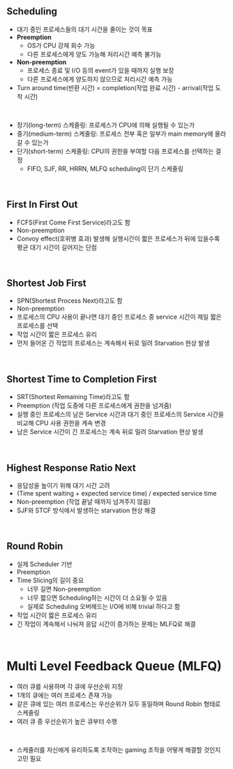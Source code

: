## Scheduling

- 대기 중인 프로세스들의 대기 시간을 줄이는 것이 목표
- **Preemption**
  - OS가 CPU 강제 회수 가능
  - 다른 프로세스에게 양도 가능해 처리시간 예측 불가능
- **Non-preemption**
  - 프로세스 종료 및 I/O 등의 event가 있을 때까지 실행 보장
  - 다른 프로세스에게 양도하지 않으므로 처리시간 예측 가능
- Turn around time(반환 시간) = completion(작업 완료 시간) - arrival(작업 도착 시간)
<br>

- 장기(long-term) 스케줄링: 프로세스가 CPU에 의해 실행될 수 있는가
- 중기(medium-term) 스케줄링: 프로세스 전부 혹은 일부가 main memory에 올라갈 수 있는가
- 단기(short-term) 스케줄링: CPU의 권한을 부여할 다음 프로세스를 선택하는 결정
  - FIFO, SJF, RR, HRRN, MLFQ scheduling이 단기 스케줄링

<br>

## First In First Out

- FCFS(First Come First Service)라고도 함
- Non-preemption
- Convoy effect(호위병 효과) 발생해 실행시간이 짧은 프로세스가 뒤에 있을수록 평균 대기 시간이 길어지는 단점

<br>

## Shortest Job First

- SPN(Shortest Process Next)라고도 함
- Non-preemption
- 프로세스의 CPU 사용이 끝나면 대기 중인 프로세스 중 service 시간이 제일 짧은 프로세스를 선택
- 작업 시간이 짧은 프로세스 유리
- 먼저 들어온 긴 작업의 프로세스는 계속해서 뒤로 밀려 Starvation 현상 발생

<br>

## Shortest Time to Completion First

- SRT(Shortest Remaining Time)라고도 함
- Preemption (작업 도중에 다른 프로세스에게 권한을 넘겨줌)
- 실행 중인 프로세스의 남은 Service 시간과 대기 중인 프로세스의 Service 시간을 비교해 CPU 사용 권한을 계속 변경
- 남은 Service 시간이 긴 프로세스는 계속 뒤로 밀려 Starvation 현상 발생

<br>

## Highest Response Ratio Next

- 응답성을 높이기 위해 대기 시간 고려
- (Time spent waiting + expected service time) / expected service time
- Non-preemption (작업 끝날 때까지 넘겨주지 않음)
- SJF와 STCF 방식에서 발생하는 starvation 현상 해결

<br>

## Round Robin

- 실제 Scheduler 기반
- Preemption
- Time Slicing의 길이 중요
  - 너무 길면 Non-preemption
  - 너무 짧으면 Scheduling하는 시간이 더 소요될 수 있음
  - 실제로 Scheduling 오버헤드는 I/O에 비해 trivial 하다고 함
- 작업 시간이 짧은 프로세스 유리
- 긴 작업이 계속해서 나눠져 응답 시간이 증가하는 문제는 MLFQ로 해결

<br>

# Multi Level Feedback Queue (MLFQ)

- 여러 큐를 사용하며 각 큐에 우선순위 지정
- 1개의 큐에는 여러 프로세스 존재 가능
- 같은 큐에 있는 여러 프로세스는 우선순위가 모두 동일하며 Round Robin 형태로 스케줄링
- 여러 큐 중 우선순위가 높은 큐부터 수행
<br>

- 스케줄러를 자신에게 유리하도록 조작하는 gaming 조작을 어떻게 해결할 것인지 고민 필요

